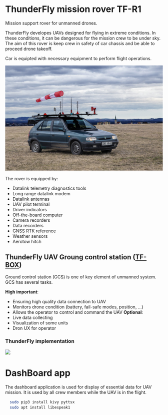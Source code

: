 # ThunderFly mission rover TF-R1
Mission support rover for unmanned drones. 

ThunderFly developes UAVs designed for flying in extreme conditions. In these conditions, it can be dangerous for the mission crew to be under sky. The aim of this rover is keep crew in safety of car chassis and be able to proceed drone takeoff.

Car is equipted with necessary equipment to perform flight operations. 

![TF-R1 in the field](/doc/TF-R1.jpg)

The rover is equipped by:
  * Datalink telemetry diagnostics tools
  * Long range datalink modem
  * Datalink antennas
  * UAV pilot terminal
  * Driver indicators
  * Off-the-board computer
  * Camera recorders
  * Data recorders
  * GNSS RTK reference
  * Weather sensors
  * Aerotow hitch


## ThunderFly UAV Groung control station ([TF-BOX]())
Ground control station (GCS) is one of key element of unmanned system. GCS has several tasks. 

**High important**:
 * Ensuring high quality data connection to UAV
 * Monitors drone condition (battery, fail-safe modes, position, ...)
 * Allows the operator to control and command the UAV
**Optional**:
 * Live data collecting
 * Visualization of some units
 * Dron UX for operator



### ThunderFly implementation
[![](https://mermaid.ink/img/eyJjb2RlIjoiZ3JhcGggVERcbiAgICBBW1R1cnJpcyBNT1hdIC0tPiBCKENQVSlcbiAgICBBIC0tPiBNUChNT1ggUG9FKVxuICAgIEEgLS0-IE1BKE1PWCBBIC1jcHUpXG4gICAgQSAtLT4gTUcoTU9YIEcgLSBtUENJZSB3aWZpKVxuICAgIEEgLS0-IE1GKE1PWCBGIC0gVVNCKVxuICAgIEEgLS0-IE1DKE1PWCBDIC0gU3dpdGNoKVxuXG4gICAgTUEgLS0-IFAoUG93ZXIgc291cmNlKVxuICAgIFAgLS0-IElOVig4LTE2ViAtPiAxMlYgcG93ZXIgc3VwcGx5KVxuICAgIElOViAtLT4gUEIoUEIgYmF0dGVyeSwgY2hhcmdpbmcgZnJvbSBDQVIgc29ja2V0KVxuICAgIE1BIC0tPiB8VVNCfCBEKERhdGEgc3RvcmFnZSlcbiAgICBEIC0tPiBMWEMoTFhDIGNvbnRhaW5lcnMpXG4gICAgRCAtLT4gREFUQShVc2VyIGRhdGEgc3RvcmFnZSlcblxuICAgIE1HIC0tPiBXSUZJXG5cbiAgICBNRiAtLT4gfFVTQnwgREwoRGF0YSBsaW5rIHRvIFVBVilcbiAgICBNRiAtLT4gfFVTQnwgT0JJKE90aGVyIG9uLWJvYXJkIGluc3RydW1lbnRzKVxuXG4gICAgTUMgLS0-IHxFVEh8IE9QKE9wZXJhdG9yIGxhcHRvcClcbiAgICBNQyAtLT4gfEVUSHwgT1QoT3BlcmF0b3IgdGVybWluYWwpXG4gICAgTUMgLS0-IHxFVEh8IElOVChJbnRlcm5ldCBzb3VyY2UgLSBPbW5pYSB3aXRoIExURSBtb2RlbSkiLCJtZXJtYWlkIjp7fSwidXBkYXRlRWRpdG9yIjpmYWxzZX0)](https://mermaid-js.github.io/mermaid-live-editor/#/edit/eyJjb2RlIjoiZ3JhcGggVERcbiAgICBBW1R1cnJpcyBNT1hdIC0tPiBCKENQVSlcbiAgICBBIC0tPiBNUChNT1ggUG9FKVxuICAgIEEgLS0-IE1BKE1PWCBBIC1jcHUpXG4gICAgQSAtLT4gTUcoTU9YIEcgLSBtUENJZSB3aWZpKVxuICAgIEEgLS0-IE1GKE1PWCBGIC0gVVNCKVxuICAgIEEgLS0-IE1DKE1PWCBDIC0gU3dpdGNoKVxuXG4gICAgTUEgLS0-IFAoUG93ZXIgc291cmNlKVxuICAgIFAgLS0-IElOVig4LTE2ViAtPiAxMlYgcG93ZXIgc3VwcGx5KVxuICAgIElOViAtLT4gUEIoUEIgYmF0dGVyeSwgY2hhcmdpbmcgZnJvbSBDQVIgc29ja2V0KVxuICAgIE1BIC0tPiB8VVNCfCBEKERhdGEgc3RvcmFnZSlcbiAgICBEIC0tPiBMWEMoTFhDIGNvbnRhaW5lcnMpXG4gICAgRCAtLT4gREFUQShVc2VyIGRhdGEgc3RvcmFnZSlcblxuICAgIE1HIC0tPiBXSUZJXG5cbiAgICBNRiAtLT4gfFVTQnwgREwoRGF0YSBsaW5rIHRvIFVBVilcbiAgICBNRiAtLT4gfFVTQnwgT0JJKE90aGVyIG9uLWJvYXJkIGluc3RydW1lbnRzKVxuXG4gICAgTUMgLS0-IHxFVEh8IE9QKE9wZXJhdG9yIGxhcHRvcClcbiAgICBNQyAtLT4gfEVUSHwgT1QoT3BlcmF0b3IgdGVybWluYWwpXG4gICAgTUMgLS0-IHxFVEh8IElOVChJbnRlcm5ldCBzb3VyY2UgLSBPbW5pYSB3aXRoIExURSBtb2RlbSkiLCJtZXJtYWlkIjp7fSwidXBkYXRlRWRpdG9yIjpmYWxzZX0)

# DashBoard app

The dashboard application is used for display of essential data for UAV mission.  It is used by all crew members while the UAV is in the flight. 
```bash
  sudo pip3 install kivy pyttsx
  sudo apt install libespeak1
```
